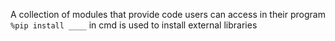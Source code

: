 A collection of modules that provide code users can access in their program
`%pip install ____` in cmd is used to install external libraries